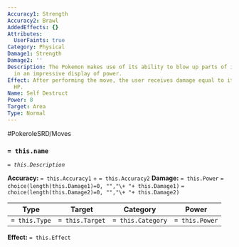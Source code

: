 ```yaml
---
Accuracy1: Strength
Accuracy2: Brawl
AddedEffects: {}
Attributes:
  UserFaints: true
Category: Physical
Damage1: Strength
Damage2: ''
Description: The Pokemon makes use of its ability to blow up parts of its own body
  in an impressive display of power.
Effect: After performing the move, the user receives damage equal to its remaining
  HP.
Name: Self Destruct
Power: 8
Target: Area
Type: Normal
---
```


#PokeroleSRD/Moves

### `= this.name`
*`= this.Description`*

**Accuracy:** `= this.Accuracy1` + `= this.Accuracy2`
**Damage:** `= this.Power` `= choice(length(this.Damage1)=0, "","\+ "+ this.Damage1)` `= choice(length(this.Damage2)=0, "","\+ "+ this.Damage2)`

| Type          | Target          | Category          | Power          |
| ------------- | --------------- | ----------------  | -------------- |
| `= this.Type` | `= this.Target` | `= this.Category` | `= this.Power` | 

**Effect:** `= this.Effect`